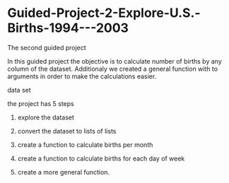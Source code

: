 # Guided-Project-2-Explore-U.S.-Births-1994---2003
The second guided project


In this guided project the objective is to calculate number of births by any column of the dataset. Additionaly we created a general function with to arguments in order to make the calculations easier. 

data set



the project has 5 steps

1. explore the dataset

2. convert the dataset to lists of lists

3. create a function to calculate births per month

4. create a function to calculate births for each day of week

5. create a more general function.

